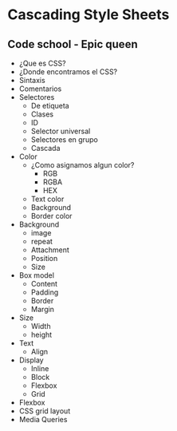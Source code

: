 # Cascading Style Sheets

## Code school - Epic queen

- ¿Que es CSS?
- ¿Donde encontramos el CSS?
- Sintaxis
- Comentarios
- Selectores
    - De etiqueta
    - Clases
    - ID
    - Selector universal
    - Selectores en grupo
    - Cascada
- Color
    - ¿Como asignamos algun color?
        - RGB
        - RGBA
        - HEX
    - Text color
    - Background
    - Border color
- Background
    - image
    - repeat
    - Attachment
    - Position
    - Size
- Box model
    - Content
    - Padding
    - Border
    - Margin
- Size
    - Width
    - height    
- Text 
    - Align
- Display
    - Inline
    - Block
    - Flexbox
    - Grid
- Flexbox
- CSS grid layout
- Media Queries